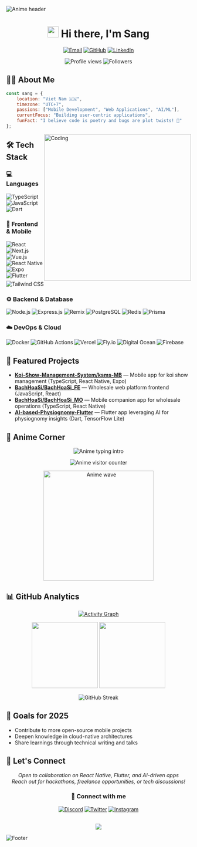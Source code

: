 ﻿![Anime header](https://capsule-render.vercel.app/api?type=waving&color=0:9D50BB,100:6E48AA&height=220&section=header&text=Welcome%20to%20my%20space&fontSize=36&fontColor=FDF6FF&desc=Building%20apps%20with%20a%20touch%20of%20magic&descSize=18&descAlignY=65)

<h1 align="center">
  <img src="https://media.giphy.com/media/hvRJCLFzcasrR4ia7z/giphy.gif" width="30px"/> Hi there, I'm Sang
</h1>

<p align="center">
  <a href="mailto:nhatsangle2905@gmail.com"><img src="https://img.shields.io/badge/Email-D14836?style=for-the-badge&logo=gmail&logoColor=white" alt="Email"/></a>
  <a href="https://github.com/LNS2905"><img src="https://img.shields.io/badge/GitHub-100000?style=for-the-badge&logo=github&logoColor=white" alt="GitHub"/></a>
  <a href="https://www.linkedin.com/in/nhatsangle/"><img src="https://img.shields.io/badge/LinkedIn-0077B5?style=for-the-badge&logo=linkedin&logoColor=white" alt="LinkedIn"/></a>
</p>

<p align="center">
  <img src="https://komarev.com/ghpvc/?username=LNS2905&label=Profile%20views&color=9D50BB&style=flat-square" alt="Profile views" />
  <img src="https://img.shields.io/github/followers/LNS2905?label=Followers&style=flat-square&color=6E48AA" alt="Followers" />
</p>

## 🙋‍♂️ About Me

```javascript
const sang = {
    location: "Viet Nam 🇻🇳",
    timezone: "UTC+7",
    passions: ["Mobile Development", "Web Applications", "AI/ML"],
    currentFocus: "Building user-centric applications",
    funFact: "I believe code is poetry and bugs are plot twists! 🐛"
};
```

<img align="right" alt="Coding" width="400" src="https://media.giphy.com/media/qgQUggAC3Pfv687qPC/giphy.gif">

## 🛠️ Tech Stack

### 💻 Languages
![TypeScript](https://img.shields.io/badge/TypeScript-007ACC?style=for-the-badge&logo=typescript&logoColor=white)
![JavaScript](https://img.shields.io/badge/JavaScript-F7DF1E?style=for-the-badge&logo=javascript&logoColor=black)
![Dart](https://img.shields.io/badge/Dart-0175C2?style=for-the-badge&logo=dart&logoColor=white)

### 🚀 Frontend & Mobile
![React](https://img.shields.io/badge/React-20232A?style=for-the-badge&logo=react&logoColor=61DAFB)
![Next.js](https://img.shields.io/badge/Next.js-000000?style=for-the-badge&logo=next.js&logoColor=white)
![Vue.js](https://img.shields.io/badge/Vue.js-4FC08D?style=for-the-badge&logo=vue.js&logoColor=white)
![React Native](https://img.shields.io/badge/React_Native-20232A?style=for-the-badge&logo=react&logoColor=61DAFB)
![Expo](https://img.shields.io/badge/Expo-000020?style=for-the-badge&logo=expo&logoColor=white)
![Flutter](https://img.shields.io/badge/Flutter-02569B?style=for-the-badge&logo=flutter&logoColor=white)
![Tailwind CSS](https://img.shields.io/badge/Tailwind_CSS-38B2AC?style=for-the-badge&logo=tailwind-css&logoColor=white)

### ⚙️ Backend & Database
![Node.js](https://img.shields.io/badge/Node.js-43853D?style=for-the-badge&logo=node.js&logoColor=white)
![Express.js](https://img.shields.io/badge/Express.js-404D59?style=for-the-badge)
![Remix](https://img.shields.io/badge/Remix-000000?style=for-the-badge&logo=remix&logoColor=white)
![PostgreSQL](https://img.shields.io/badge/PostgreSQL-316192?style=for-the-badge&logo=postgresql&logoColor=white)
![Redis](https://img.shields.io/badge/Redis-DC382D?style=for-the-badge&logo=redis&logoColor=white)
![Prisma](https://img.shields.io/badge/Prisma-2D3748?style=for-the-badge&logo=prisma&logoColor=white)

### ☁️ DevOps & Cloud
![Docker](https://img.shields.io/badge/Docker-2496ED?style=for-the-badge&logo=docker&logoColor=white)
![GitHub Actions](https://img.shields.io/badge/GitHub_Actions-2088FF?style=for-the-badge&logo=github-actions&logoColor=white)
![Vercel](https://img.shields.io/badge/Vercel-000000?style=for-the-badge&logo=vercel&logoColor=white)
![Fly.io](https://img.shields.io/badge/Fly.io-8D3BFF?style=for-the-badge&logo=fly.io&logoColor=white)
![Digital Ocean](https://img.shields.io/badge/Digital_Ocean-0080FF?style=for-the-badge&logo=digitalocean&logoColor=white)
![Firebase](https://img.shields.io/badge/Firebase-FFCA28?style=for-the-badge&logo=firebase&logoColor=black)

## 🚀 Featured Projects
- **[Koi-Show-Management-System/ksms-MB](https://github.com/Koi-Show-Management-System/ksms-MB)** — Mobile app for koi show management (TypeScript, React Native, Expo)
- **[BachHoaSi/BachHoaSi_FE](https://github.com/BachHoaSi/BachHoaSi_FE)** — Wholesale web platform frontend (JavaScript, React)
- **[BachHoaSi/BachHoaSi_MO](https://github.com/BachHoaSi/BachHoaSi_MO)** — Mobile companion app for wholesale operations (TypeScript, React Native)
- **[AI-based-Physiognomy-Flutter](https://github.com/LNS2905/AI-based-Physiognomy-Flutter)** — Flutter app leveraging AI for physiognomy insights (Dart, TensorFlow Lite)

## 🌸 Anime Corner
<p align="center">
  <img src="https://readme-typing-svg.demolab.com?font=Fira+Code&duration=3000&pause=600&color=FF8FAB&center=true&vCenter=true&width=460&lines=Anime+enthusiast+%F0%9F%8C%B8;Powered+by+creativity+and+code;Let's+build+something+magical!" alt="Anime typing intro" />
</p>

<p align="center">
  <img src="https://count.getloli.com/get/@LNS2905?theme=rule34" alt="Anime visitor counter" />
</p>

<p align="center">
  <img src="https://media.giphy.com/media/ASd0Ukj0y3qMM/giphy.gif" alt="Anime wave" width="300" />
</p>

## 📊 GitHub Analytics

<p align="center">
  <a href="https://github.com/Ashutosh00710/github-readme-activity-graph">
    <img src="https://github-readme-activity-graph.vercel.app/graph?username=LNS2905&theme=dracula&bg_color=1a1b27&color=be91f2&line=ffb86c&point=ff79c6&area=true&area_color=bd93f9&hide_border=true&custom_title=🌟%20My%20Coding%20Journey&radius=10&days=90" alt="Activity Graph" />
  </a>
</p>

<p align="center">
  <img height="180em" src="https://github-readme-stats-eight-theta.vercel.app/api?username=LNS2905&show_icons=true&theme=dracula&include_all_commits=true&count_private=true&bg_color=1a1b27&title_color=be91f2&text_color=f8f8f2&icon_color=ffb86c&border_color=bd93f9&include_orgs=true&role=OWNER,ORGANIZATION_MEMBER,COLLABORATOR"/>
  <img height="180em" src="https://github-readme-stats-eight-theta.vercel.app/api/top-langs/?username=LNS2905&layout=compact&langs_count=10&theme=dracula&bg_color=1a1b27&title_color=be91f2&text_color=f8f8f2&border_color=bd93f9&include_orgs=true&role=OWNER,ORGANIZATION_MEMBER,COLLABORATOR"/>
</p>

<p align="center">
  <img src="https://github-readme-streak-stats.herokuapp.com/?user=LNS2905&theme=dracula&background=1a1b27&ring=bd93f9&fire=ff79c6&currStreakLabel=be91f2&border=bd93f9" alt="GitHub Streak" />
</p>

## 🎯 Goals for 2025
- Contribute to more open-source mobile projects
- Deepen knowledge in cloud-native architectures
- Share learnings through technical writing and talks

## 🤝 Let's Connect
<p align="center">
  <i>Open to collaboration on React Native, Flutter, and AI-driven apps</i><br/>
  <i>Reach out for hackathons, freelance opportunities, or tech discussions!</i>
</p>

<div align="center">
  
### 💌 Connect with me
  
[![Discord](https://img.shields.io/badge/Discord-%237289DA.svg?style=for-the-badge&logo=discord&logoColor=white)](https://discord.com/)
[![Twitter](https://img.shields.io/badge/Twitter-%231DA1F2.svg?style=for-the-badge&logo=Twitter&logoColor=white)](https://twitter.com/)
[![Instagram](https://img.shields.io/badge/Instagram-%23E4405F.svg?style=for-the-badge&logo=Instagram&logoColor=white)](https://instagram.com/)

</div>

<br/>

<div align="center">
  <img src="https://raw.githubusercontent.com/Trilokia/Trilokia/379277808c61ef204768a61bbc5d25bc7798ccf1/bottom_header.svg" />
</div>

![Footer](https://capsule-render.vercel.app/api?type=waving&color=0:6E48AA,100:9D50BB&height=100&section=footer)
